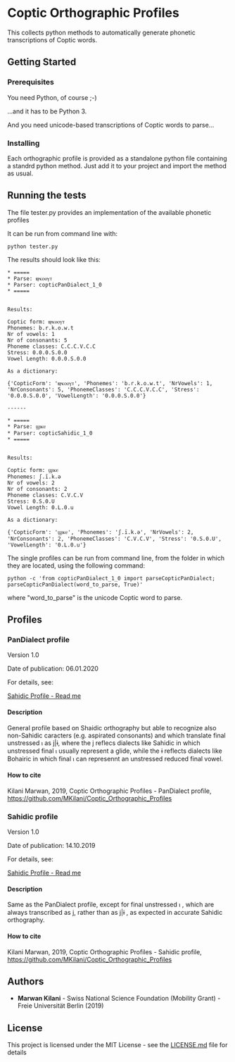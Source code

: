 # Coptic Orthographic Profiles

This collects python methods to automatically generate phonetic transcriptions of Coptic words.

## Getting Started

### Prerequisites

You need Python, of course ;-)

...and it has to be Python 3.

And you need unicode-based transcriptions of Coptic words to parse...


### Installing

Each orthographic profile is provided as a standalone python file containing a standrd python method. Just add it to your project and import the method as usual.

## Running the tests

The file tester.py provides an implementation of the available phonetic profiles

It can be run from command line with:

```shell
python tester.py
```

The results should look like this:

```shell
* =====
* Parse: ⲃⲣⲕⲟⲟⲩⲧ
* Parser: copticPanDialect_1_0
* =====


Results:

Coptic form: ⲃⲣⲕⲟⲟⲩⲧ
Phonemes: b.r.k.o.w.t
Nr of vowels: 1
Nr of consonants: 5
Phoneme classes: C.C.C.V.C.C
Stress: 0.0.0.S.0.0
Vowel Length: 0.0.0.S.0.0

As a dictionary:

{'CopticForm': 'ⲃⲣⲕⲟⲟⲩⲧ', 'Phonemes': 'b.r.k.o.w.t', 'NrVowels': 1, 'NrConsonants': 5, 'PhonemeClasses': 'C.C.C.V.C.C', 'Stress': '0.0.0.S.0.0', 'VowelLength': '0.0.0.S.0.0'}

------

* =====
* Parse: ϣⲓⲕⲉ
* Parser: copticSahidic_1_0
* =====


Results:

Coptic form: ϣⲓⲕⲉ
Phonemes: ʃ.ī.k.ə
Nr of vowels: 2
Nr of consonants: 2
Phoneme classes: C.V.C.V
Stress: 0.S.0.U
Vowel Length: 0.L.0.u

As a dictionary:

{'CopticForm': 'ϣⲓⲕⲉ', 'Phonemes': 'ʃ.ī.k.ə', 'NrVowels': 2, 'NrConsonants': 2, 'PhonemeClasses': 'C.V.C.V', 'Stress': '0.S.0.U', 'VowelLength': '0.L.0.u'}
```

The single profiles can be run from command line, from the folder in which they are located, using the following command:

```shell
python -c 'from copticPanDialect_1_0 import parseCopticPanDialect; parseCopticPanDialect(word_to_parse, True)'
```

where "word_to_parse" is the unicode Coptic word to parse.

## Profiles

### PanDialect profile

Version 1.0

Date of publication: 06.01.2020

For details, see:

[Sahidic Profile - Read me](parsers/PanDialect)

#### Description

General profile based on Shaidic orthography but able to recognize also non-Sahidic caracters (e.g. aspirated consonants) and which translate final unstressed ⲓ as j|ɨ, where the j reflecs dialects like Sahidic in which unstressed final ⲓ usually represent a glide, while the ɨ reflects dialects like Bohairic in which final ⲓ can represennt an unstressed reduced final vowel.

#### How to cite

Kilani Marwan, 2019, Coptic Orthographic Profiles - PanDialect profile, https://github.com/MKilani/Coptic_Orthographic_Profiles


### Sahidic profile

Version 1.0

Date of publication: 14.10.2019

For details, see:

[Sahidic Profile - Read me](parsers/Sahidic)

#### Description

Same as the PanDialect profile, except for final unstressed  ⲓ , which are always transcribed as j, rather than as j|ɨ , as expected in accurate Sahidic orthography.

#### How to cite

Kilani Marwan, 2019, Coptic Orthographic Profiles - Sahidic profile, https://github.com/MKilani/Coptic_Orthographic_Profiles

## Authors

* **Marwan Kilani** - Swiss National Science Foundation (Mobility Grant) - Freie Universität Berlin (2019)

## License

This project is licensed under the MIT License - see the [LICENSE.md](LICENSE.md) file for details

